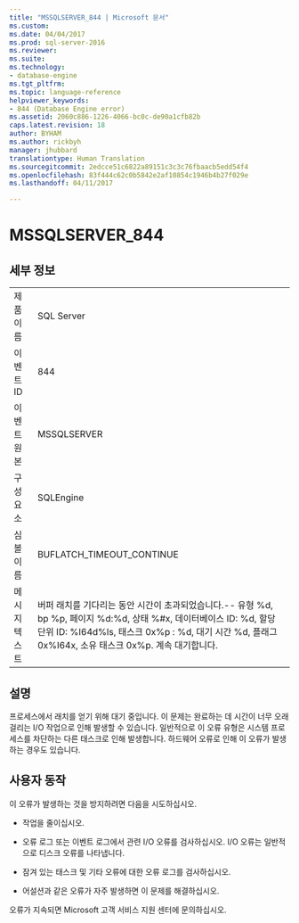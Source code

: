 ```yaml
---
title: "MSSQLSERVER_844 | Microsoft 문서"
ms.custom: 
ms.date: 04/04/2017
ms.prod: sql-server-2016
ms.reviewer: 
ms.suite: 
ms.technology:
- database-engine
ms.tgt_pltfrm: 
ms.topic: language-reference
helpviewer_keywords:
- 844 (Database Engine error)
ms.assetid: 2060c886-1226-4066-bc0c-de90a1cfb82b
caps.latest.revision: 18
author: BYHAM
ms.author: rickbyh
manager: jhubbard
translationtype: Human Translation
ms.sourcegitcommit: 2edcce51c6822a89151c3c3c76fbaacb5edd54f4
ms.openlocfilehash: 83f444c62c0b5842e2af10854c1946b4b27f029e
ms.lasthandoff: 04/11/2017

---
```

# <a name="mssqlserver844"></a>MSSQLSERVER_844
  
## <a name="details"></a>세부 정보  
  
|||  
|-|-|  
|제품 이름|SQL Server|  
|이벤트 ID|844|  
|이벤트 원본|MSSQLSERVER|  
|구성 요소|SQLEngine|  
|심볼 이름|BUFLATCH_TIMEOUT_CONTINUE|  
|메시지 텍스트|버퍼 래치를 기다리는 동안 시간이 초과되었습니다.-- 유형 %d, bp %p, 페이지 %d:%d, 상태 %#x, 데이터베이스 ID: %d, 할당 단위 ID: %I64d%ls, 태스크 0x%p : %d, 대기 시간 %d, 플래그 0x%I64x, 소유 태스크 0x%p.  계속 대기합니다.|  
  
## <a name="explanation"></a>설명  
프로세스에서 래치를 얻기 위해 대기 중입니다. 이 문제는 완료하는 데 시간이 너무 오래 걸리는 I/O 작업으로 인해 발생할 수 있습니다. 일반적으로 이 오류 유형은 시스템 프로세스를 차단하는 다른 태스크로 인해 발생합니다. 하드웨어 오류로 인해 이 오류가 발생하는 경우도 있습니다.  
  
## <a name="user-action"></a>사용자 동작  
이 오류가 발생하는 것을 방지하려면 다음을 시도하십시오.  
  
-   작업을 줄이십시오.  
  
-   오류 로그 또는 이벤트 로그에서 관련 I/O 오류를 검사하십시오. I/O 오류는 일반적으로 디스크 오류를 나타냅니다.  
  
-   잠겨 있는 태스크 및 기타 오류에 대한 오류 로그를 검사하십시오.  
  
-   어설션과 같은 오류가 자주 발생하면 이 문제를 해결하십시오.  
  
오류가 지속되면 Microsoft 고객 서비스 지원 센터에 문의하십시오.  
  

